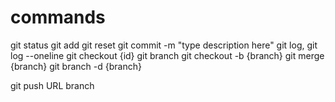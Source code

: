 # commands

git status
git add 
git reset
git commit -m "type description here"
git log, git log --oneline
git checkout {id}
git branch
git checkout -b {branch}
git merge {branch}
git branch -d {branch}

git push URL branch